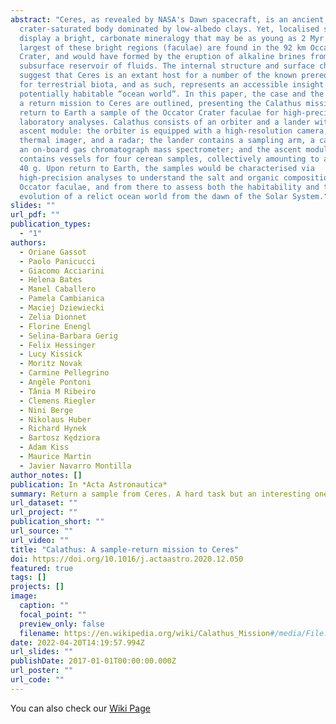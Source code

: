 ```yaml
---
abstract: "Ceres, as revealed by NASA's Dawn spacecraft, is an ancient,
  crater-saturated body dominated by low-albedo clays. Yet, localised sites
  display a bright, carbonate mineralogy that may be as young as 2 Myr. The
  largest of these bright regions (faculae) are found in the 92 km Occator
  Crater, and would have formed by the eruption of alkaline brines from a
  subsurface reservoir of fluids. The internal structure and surface chemistry
  suggest that Ceres is an extant host for a number of the known prerequisites
  for terrestrial biota, and as such, represents an accessible insight into a
  potentially habitable “ocean world”. In this paper, the case and the means for
  a return mission to Ceres are outlined, presenting the Calathus mission to
  return to Earth a sample of the Occator Crater faculae for high-precision
  laboratory analyses. Calathus consists of an orbiter and a lander with an
  ascent module: the orbiter is equipped with a high-resolution camera, a
  thermal imager, and a radar; the lander contains a sampling arm, a camera, and
  an on-board gas chromatograph mass spectrometer; and the ascent module
  contains vessels for four cerean samples, collectively amounting to a maximum
  40 g. Upon return to Earth, the samples would be characterised via
  high-precision analyses to understand the salt and organic composition of the
  Occator faculae, and from there to assess both the habitability and the
  evolution of a relict ocean world from the dawn of the Solar System."
slides: ""
url_pdf: ""
publication_types:
  - "1"
authors:
  - Oriane Gassot
  - Paolo Panicucci
  - Giacomo Acciarini
  - Helena Bates
  - Manel Caballero
  - Pamela Cambianica
  - Maciej Dziewiecki
  - Zelia Dionnet
  - Florine Enengl
  - Selina-Barbara Gerig
  - Felix Hessinger
  - Lucy Kissick
  - Moritz Novak
  - Carmine Pellegrino
  - Angèle Pontoni
  - Tânia M Ribeiro
  - Clemens Riegler
  - Nini Berge
  - Nikolaus Huber
  - Richard Hynek
  - Bartosz Kędziora
  - Adam Kiss
  - Maurice Martin
  - Javier Navarro Montilla
author_notes: []
publication: In *Acta Astronautica*
summary: Return a sample from Ceres. A hard task but an interesting one!
url_dataset: ""
url_project: ""
publication_short: ""
url_source: ""
url_video: ""
title: "Calathus: A sample-return mission to Ceres"
doi: https://doi.org/10.1016/j.actaastro.2020.12.050
featured: true
tags: []
projects: []
image:
  caption: ""
  focal_point: ""
  preview_only: false
  filename: https://en.wikipedia.org/wiki/Calathus_Mission#/media/File:PIA20350_crop_-_Occator_from_LAMO.jpg
date: 2022-04-20T14:19:57.994Z
url_slides: ""
publishDate: 2017-01-01T00:00:00.000Z
url_poster: ""
url_code: ""
---
```

You can also check our [Wiki Page](https://en.wikipedia.org/wiki/Calathus_Mission#:~:text=Calathus%20is%20a%20proposed%20student,a%20gas%20chromatograph%20mass%20spectrometer)